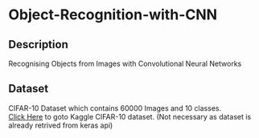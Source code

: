 # Object-Recognition-with-CNN
## Description
Recognising Objects from Images with Convolutional Neural Networks

## Dataset
CIFAR-10 Dataset which contains 60000 Images and 10 classes.<br>
<a href="https://www.kaggle.com/c/cifar-10/data">Click Here</a> to goto Kaggle CIFAR-10 dataset.  (Not necessary as dataset is already retrived from keras api)
